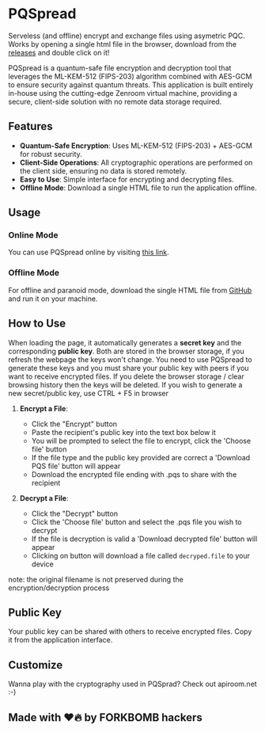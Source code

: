 <!--
SPDX-FileCopyrightText: 2024 The Forkbomb Company

SPDX-License-Identifier: AGPL-3.0-or-later
-->

# PQSpread

Serveless (and offline) encrypt and exchange files using asymetric PQC. Works by opening a single html file in the browser, download from the [releases](https://github.com/ForkbombEu/pqspread/releases) and double click on it!

PQSpread is a quantum-safe file encryption and decryption tool that leverages the ML-KEM-512 (FIPS-203) algorithm combined with AES-GCM to ensure security against quantum threats. This application is built entirely in-house using the cutting-edge Zenroom virtual machine, providing a secure, client-side solution with no remote data storage required.

## Features

- **Quantum-Safe Encryption**: Uses ML-KEM-512 (FIPS-203) + AES-GCM for robust security.
- **Client-Side Operations**: All cryptographic operations are performed on the client side, ensuring no data is stored remotely.
- **Easy to Use**: Simple interface for encrypting and decrypting files.
- **Offline Mode**: Download a single HTML file to run the application offline.

## Usage

### Online Mode

You can use PQSpread online by visiting [this link](https://forkbomb.eu/pqspread).

### Offline Mode

For offline and paranoid mode, download the single HTML file from [GitHub](https://github.com/forkbombeu/pqspread/releases) and run it on your machine.

## How to Use

When loading the page, it automatically generates a **secret key** and the corresponding **public key**. Both are stored in the browser storage, if you refresh the webpage the keys won't change. You need to use PQSpread to generate these keys and you must share your public key with peers if you want to receive encrypted files. If you delete the browser storage / clear browsing history then the keys will be deleted. If you wish to generate a new secret/public key, use CTRL + F5 in browser

1. **Encrypt a File**:
   - Click the "Encrypt" button
   - Paste the recipient's public key into the text box below it
   - You will be prompted to select the file to encrypt, click the 'Choose file' button
   - If the file type and the public key provided are correct a 'Download PQS file' button will appear
   - Download the encrypted file ending with .pqs to share with the recipient

2. **Decrypt a File**:
   - Click the "Decrypt" button
   - Click the 'Choose file' button and select the .pqs file you wish to decrypt
   - If the file is decryption is valid a 'Download decrypted file' button will appear
   - Clicking on button will download a file called `decryped.file` to your device
  
note: the original filename is not preserved during the encryption/decryption process


## Public Key

Your public key can be shared with others to receive encrypted files. Copy it from the application interface.

## Customize

Wanna play with the cryptography used in PQSprad? Check out apiroom.net :-)

## Made with ❤️🔥 by FORKBOMB hackers
